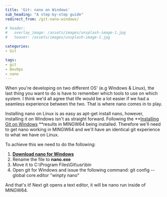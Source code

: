 ```yaml
---
title: 'Git: nano on Windows'
sub_heading: "A step-by-step guide"
redirect_from: /git-nano-windows/

# header:
#   overlay_image: /assets/images/unsplash-image-1.jpg
#   teaser: /assets/images/unsplash-image-1.jpg

categories:
- Git

tags:
- git
- DevOps
- nano
---
```

When you're developing on two different OS' (e.g Windows & Linux), the last thing you want to do is have to remember which tools to use on which system. I think we'd all agree that life would be a lot easier if we had a seamless experience between the two. That is where nano comes in to play.

Installing nano on Linux is as easy as apt-get install nano, however, installing it on Windows isn't as straight forward. Following the **[Installing Git on Windows](/installing-git-windows/) **results in MINGW64 being installed. Therefore we'll need to get nano working in MINGW64 and we'll have an identical git experience to what we have on Linux.

To achieve this we need to do the following:

1.  [**Download nano for Windows**](https://www.nano-editor.org/dist/win32-support/nano-git-0d9a7347243.exe)
2.  Rename the file to **nano.exe**
3.  Move it to C:\Program Files\Git\usr\bin
4.  Open git for Windows and issue the following command: git config --global core.editor "winpty nano"

And that's it! Next git opens a text editor, it will be nano run inside of MINGW64.
